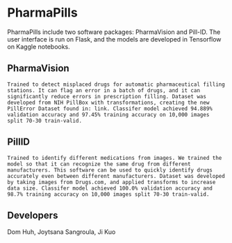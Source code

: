 # PharmaPills
PharmaPills include two software packages: PharmaVision and Pill-ID. The user interface is run on Flask, and the models are developed in Tensorflow on Kaggle notebooks.

## PharmaVision
    Trained to detect misplaced drugs for automatic pharmaceutical filling stations. It can flag an error in a batch of drugs, and it can significantly reduce errors in prescription filling. Dataset was developed from NIH PillBox with transformations, creating the new PillError Dataset found in: link. Classifer model achieved 94.889% validation accuracy and 97.45% training accuracy on 10,000 images split 70-30 train-valid.
    
## PillID
    Trained to identify different medications from images. We trained the model so that it can recognize the same drug from different manufacturers. This software can be used to quickly identify drugs accurately even between different manufacturers. Dataset was developed by taking images from Drugs.com, and applied transforms to increase data size. Classifer model achieved 100.0% validation accuracy and 98.7% training accuracy on 10,000 images split 70-30 train-valid.

## Developers
Dom Huh, Joytsana Sangroula, Ji Kuo
